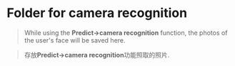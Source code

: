 # Folder for camera recognition

> While using the **Predict->camera recognition** function, 
the photos of the user's face will be saved here.

> 存放**Predict->camera recognition**功能照取的照片.


